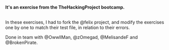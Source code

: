 **It's an exercise from the TheHackingProject bootcamp.**

<br/>
In these exercises, I had to fork the @felix project, and modify the exercises one by one to match their test file, in relation to their errors.

Done in team with @OwwllMan, @zOmegad, @MelisandeF and @BrokenPirate.
